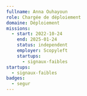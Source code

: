 ```yaml
---
fullname: Anna Ouhayoun
role: Chargée de déploiement
domaine: Déploiement
missions:
  - start: 2022-10-24
    end: 2025-01-24
    status: independent
    employer: Scopyleft
    startups:
      - signaux-faibles
startups:
  - signaux-faibles
badges:
  - segur
---
```

